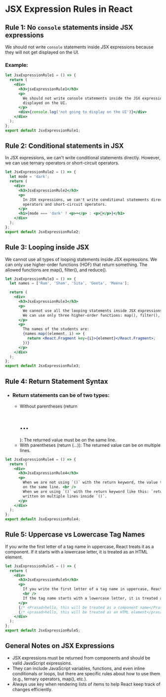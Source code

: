 # JSX Expression Rules in React

## Rule 1: No `console` statements inside JSX expressions

We should not write `console` statements inside JSX expressions because they will not get displayed on the UI.

### Example:

```jsx
let JsxExpressionRule1 = () => {
  return (
    <div>
      <h3>jsxExpressionRule1</h3>
      <p>
        We should not write console statements inside the JSX expression because it will not get
        displayed on the UI.
      </p>
      <div>{console.log('not going to display on the UI')}</div>
    </div>
  );
};
export default JsxExpressionRule1;
```

## Rule 2: Conditional statements in JSX

In JSX expressions, we can't write conditional statements directly. However, we can use ternary operators or short-circuit operators.

```jsx
let JsxExpressionRule2 = () => {
  let mode = 'dark';
  return (
    <div>
      <h3>JsxExpressionRule2</h3>
      <p>
        In JSX expressions, we can't write conditional statements directly, but we can use ternary
        operators and short-circuit operators.
      </p>
      <h1>{mode === 'dark' ? <p>☀️</p> : <p>🌙</p>}</h1>
    </div>
  );
};
export default JsxExpressionRule2;
```

## Rule 3: Looping inside JSX

We cannot use all types of looping statements inside JSX expressions. We can only use higher-order functions (HOF) that return something. The allowed functions are map(), filter(), and reduce().

```jsx
let JsxExpressionRule3 = () => {
  let names = ['Ram', 'Sham', 'Sita', 'Geeta', 'Meena'];

  return (
    <div>
      <h3>JsxExpressionRule3</h3>
      <p>
        We cannot use all the looping statements inside JSX expressions. <br />
        We can use only three higher-order functions: map(), filter(), and reduce().
      </p>
      <p>
        The names of the students are:
        {names.map((element, i) => {
          return <React.Fragment key={i}>{element}</React.Fragment>;
        })}
      </p>
    </div>
  );
};
export default JsxExpressionRule3;
```

## Rule 4: Return Statement Syntax

- ### Return statements can be of two types:
  - Without parentheses (return <h1>...</h1>): The returned value must be on the same line.
  - With parentheses (return (...)): The returned value can be on multiple lines.

```jsx
let JsxExpressionRule4 = () => {
  return (
    <div>
      <h3>JsxExpressionRule4</h3>
      <p>
        When we are not using `()` with the return keyword, the value to be returned must be written
        on the same line. <br />
        When we are using `()` with the return keyword like this: `return()`, the value can be
        written on multiple lines inside `()`.
      </p>
    </div>
  );
};
export default JsxExpressionRule4;
```

## Rule 5: Uppercase vs Lowercase Tag Names

If you write the first letter of a tag name in uppercase, React treats it as a component. If it starts with a lowercase letter, it is treated as an HTML element.

```jsx
let JsxExpressionRule5 = () => {
  return (
    <div>
      <h3>JsxExpressionRule5</h3>
      <p>
        If you write the first letter of a tag name in uppercase, React treats it as a component.{' '}
        <br />
        If the tag name starts with a lowercase letter, it is treated as an HTML element.
      </p>
      {/* <Prasad>hello, this will be treated as a component name</Prasad> */}
      {/* <prasad>hello, this will be treated as an HTML element</prasad> */}
    </div>
  );
};
export default JsxExpressionRule5;
```

## General Notes on JSX Expressions

- JSX expressions must be returned from components and should be valid JavaScript expressions.
- They can include JavaScript variables, functions, and even inline conditionals or loops, but there are specific rules about how to use them (e.g., ternary operators, map(), etc.).
- Always use key when rendering lists of items to help React keep track of changes efficiently.
